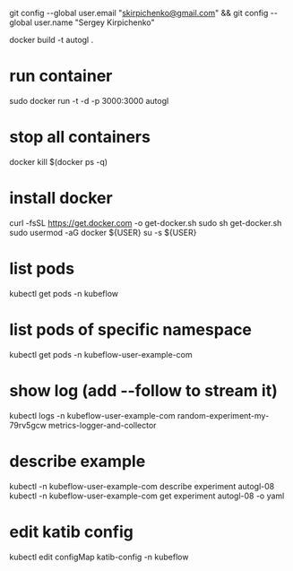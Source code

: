 git config --global user.email "skirpichenko@gmail.com" && git config --global user.name "Sergey Kirpichenko"

docker build -t autogl .

# run container
sudo docker run -t -d -p 3000:3000 autogl 

# stop all containers
docker kill $(docker ps -q)

# install docker 
curl -fsSL https://get.docker.com -o get-docker.sh
sudo sh get-docker.sh
sudo usermod -aG docker ${USER}
su -s ${USER}

# list pods
kubectl get pods -n kubeflow

# list pods of specific namespace
 kubectl get pods -n kubeflow-user-example-com

# show log (add --follow to stream it)
kubectl logs -n kubeflow-user-example-com random-experiment-my-79rv5gcw metrics-logger-and-collector

# describe example
kubectl -n kubeflow-user-example-com describe experiment autogl-08
kubectl -n kubeflow-user-example-com get experiment autogl-08 -o yaml

# edit katib config
kubectl edit configMap katib-config -n kubeflow